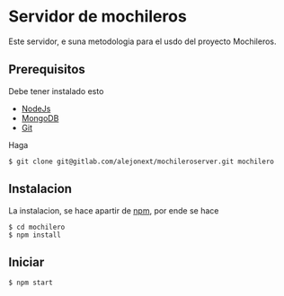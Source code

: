# Servidor de mochileros

Este servidor, e suna metodologia para el usdo del proyecto Mochileros.

## Prerequisitos

Debe tener instalado esto

* [NodeJs](http://NodeJs.org)
* [MongoDB](http://mongodb.org)
* [Git](http://gitscrm.org)

Haga

	$ git clone git@gitlab.com/alejonext/mochileroserver.git mochilero

## Instalacion

La instalacion, se hace apartir de [npm](http://npmjs.org), por ende se hace

	$ cd mochilero
	$ npm install

## Iniciar

	$ npm start

